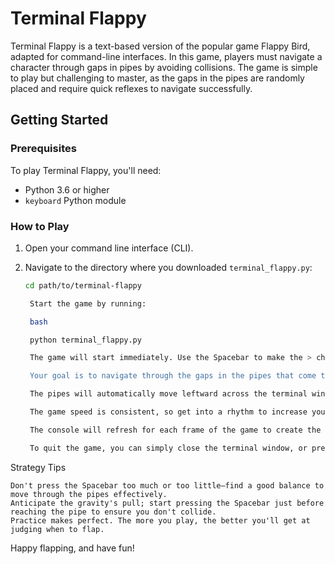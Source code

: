 # Terminal Flappy

Terminal Flappy is a text-based version of the popular game Flappy Bird, adapted for command-line interfaces. In this game, players must navigate a character through gaps in pipes by avoiding collisions. The game is simple to play but challenging to master, as the gaps in the pipes are randomly placed and require quick reflexes to navigate successfully.

## Getting Started

### Prerequisites

To play Terminal Flappy, you'll need:

- Python 3.6 or higher
- `keyboard` Python module

### How to Play

1. Open your command line interface (CLI).

2. Navigate to the directory where you downloaded `terminal_flappy.py`:
   ```bash
   cd path/to/terminal-flappy

    Start the game by running:

    bash

    python terminal_flappy.py

    The game will start immediately. Use the Spacebar to make the > character "flap" and move upwards. When you're not pressing the Spacebar, the character will move downwards, simulating gravity.

    Your goal is to navigate through the gaps in the pipes that come towards the > character. If you touch a pipe, it's game over!

    The pipes will automatically move leftward across the terminal window. Time your flaps carefully to move through each gap.

    The game speed is consistent, so get into a rhythm to increase your chances of success.

    The console will refresh for each frame of the game to create the animation effect of movement. For the best experience, maximize your terminal window before starting the game.

    To quit the game, you can simply close the terminal window, or press CTRL+C in the terminal to issue a keyboard interrupt.

Strategy Tips

    Don't press the Spacebar too much or too little—find a good balance to move through the pipes effectively.
    Anticipate the gravity's pull; start pressing the Spacebar just before reaching the pipe to ensure you don't collide.
    Practice makes perfect. The more you play, the better you'll get at judging when to flap.

Happy flapping, and have fun!
